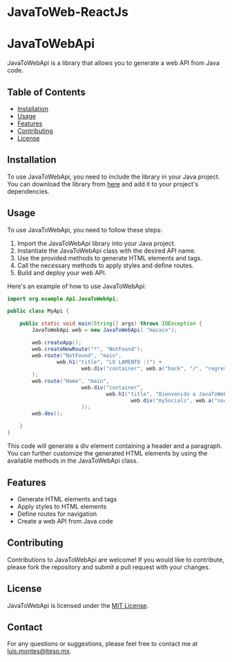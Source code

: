# JavaToWeb-ReactJs

# JavaToWebApi

JavaToWebApi is a library that allows you to generate a web API from Java code.

## Table of Contents

- [Installation](#installation)
- [Usage](#usage)
- [Features](#features)
- [Contributing](#contributing)
- [License](#license)

## Installation

To use JavaToWebApi, you need to include the library in your Java project. You can download the library from [here](https://example.com/javatowebapi) and add it to your project's dependencies.

## Usage

To use JavaToWebApi, you need to follow these steps:

1. Import the JavaToWebApi library into your Java project.
2. Instantiate the JavaToWebApi class with the desired API name.
3. Use the provided methods to generate HTML elements and tags.
4. Call the necessary methods to apply styles and define routes.
5. Build and deploy your web API.

Here's an example of how to use JavaToWebApi:

```java
import org.example.Api.JavaToWebApi;

public class MyApi {

    public static void main(String[] args) throws IOException {
        JavaToWebApi web = new JavaToWebApi( "macaco");

        web.createApp();
        web.createNewRoute("*", "NotFound");
        web.route("NotFound", "main",
                web.h1("title", "LO LAMENTO :(") +
                        web.div("container", web.a("back", "/", "regresar"))
        );
        web.route("Home", "main",
                        web.div("container",
                                web.h1("title", "Bienvenido a JavaToWeb") +
                                        web.div("mySocials", web.a("socialGithub", "https://github.com/LuisF1203", "ver github"))
                        ));
        web.dev();
         
    }
}
```

This code will generate a div element containing a header and a paragraph. You can further customize the generated HTML elements by using the available methods in the JavaToWebApi class.

## Features

- Generate HTML elements and tags
- Apply styles to HTML elements
- Define routes for navigation
- Create a web API from Java code

## Contributing

Contributions to JavaToWebApi are welcome! If you would like to contribute, please fork the repository and submit a pull request with your changes.

## License

JavaToWebApi is licensed under the [MIT License](https://opensource.org/licenses/MIT).

## Contact

For any questions or suggestions, please feel free to contact me at [luis.montes@iteso.mx](mailto:luis.montes@iteso.mx).
